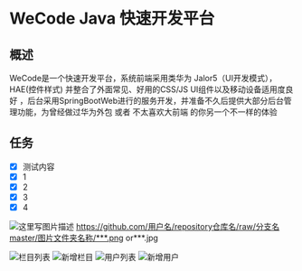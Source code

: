 # WeCode Java 快速开发平台

## 概述
WeCode是一个快速开发平台，系统前端采用类华为 Jalor5（UI开发模式），HAE(控件样式) 并整合了外面常见、好用的CSS/JS UI组件以及移动设备适用度良好 ，后台采用SpringBootWeb进行的服务开发，并准备不久后提供大部分后台管理功能，为曾经做过华为外包 或者 不太喜欢大前端 的你另一个不一样的体验

## 任务
- [x] 测试内容
- [x] 1
- [x] 2
- [x] 3
- [x] 4

![这里写图片描述](http://...)
https://github.com/用户名/repository仓库名/raw/分支名master/图片文件夹名称/***.png or***.jpg

![栏目列表](https://github.com/is-m/wecode/blob/master/images/catelog_1.png)
![新增栏目](https://github.com/is-m/wecode/blob/master/images/catelog_2.png)
![用户列表](https://github.com/is-m/wecode/blob/master/images/user_1.png)
![新增用户](https://github.com/is-m/wecode/blob/master/images/user_2.png)